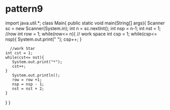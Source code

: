 # pattern9







import java.util.*;
class Main{
  public static void main(String[] args){
    Scanner sc = new Scanner(System.in);
    int n = sc.nextInt();
    int nsp = n-1;
    int nst = 1;
    //row
    int row = 1;
    while(row<= n){
      // work space
    int csp = 1;
    while(csp<= nsp){
      System.out.print(" ");
      csp++;
    }
      
      //work Star
    int cst = 1;
    while(cst<= nst){
       System.out.print("*");
       cst++;
    }
       System.out.println();
       row = row +1;
       nsp = nsp - 1;
       nst = nst + 2;
    }
    
  }
}
